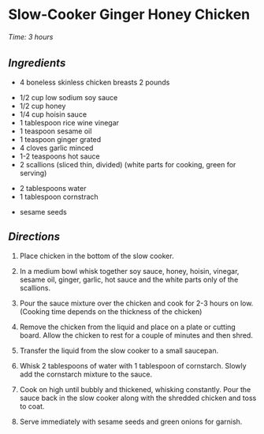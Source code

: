 # Slow-Cooker Ginger Honey Chicken

######  Time:  3 hours

##  *Ingredients* 
- 4 boneless skinless chicken breasts 2 pounds
<!--  -->
- 1/2 cup low sodium soy sauce
- 1/2 cup honey
- 1/4 cup hoisin sauce
- 1 tablespoon rice wine vinegar
- 1 teaspoon sesame oil
- 1 teaspoon ginger grated
- 4 cloves garlic minced
- 1-2 teaspoons hot sauce
- 2 scallions (sliced thin, divided) (white parts for cooking, green for serving)
<!--  -->
- 2 tablespoons water
- 1 tablespoon cornstrach
<!--  -->
- sesame seeds


##  *Directions*
1.  Place chicken in the bottom of the slow cooker.

2. In a medium bowl whisk together soy sauce, honey, hoisin, vinegar, sesame oil, ginger, garlic, hot sauce and the white parts only of the scallions.

3. Pour the sauce mixture over the chicken and cook for 2-3 hours on low. (Cooking time depends on the thickness of the chicken)

4. Remove the chicken from the liquid and place on a plate or cutting board. Allow the chicken to rest for a couple of minutes and then shred.

5. Transfer the liquid from the slow cooker to a small saucepan.

6. Whisk 2 tablespoons of water with 1 tablespoon of cornstarch. Slowly add the cornstarch mixture to the sauce.

7. Cook on high until bubbly and thickened, whisking constantly. Pour the sauce back in the slow cooker along with the shredded chicken and toss to coat.

8. Serve immediately with sesame seeds and green onions for garnish.